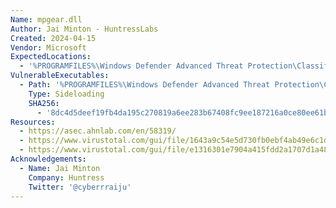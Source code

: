```yaml
---
Name: mpgear.dll
Author: Jai Minton - HuntressLabs
Created: 2024-04-15
Vendor: Microsoft
ExpectedLocations:
  - '%PROGRAMFILES%\Windows Defender Advanced Threat Protection\Classification'
VulnerableExecutables:
  - Path: '%PROGRAMFILES%\Windows Defender Advanced Threat Protection\Classification\SenseCE.exe'
    Type: Sideloading
    SHA256:
      - '8dc4d5deef19fb4da195c270819a6ee283b67408fc9ee187216a0ce80ee61bab'
Resources:
  - https://asec.ahnlab.com/en/58319/
  - https://www.virustotal.com/gui/file/1643a9c54e5d730fb0ebf4ab49e6c1d3a09dcd2c3a0282674330346d90990ab0
  - https://www.virustotal.com/gui/file/e1316301e7904a415fdd2a1707d1a48220cce055aab17b36a48e67bf0369edba
Acknowledgements:
  - Name: Jai Minton
    Company: Huntress
    Twitter: '@cyberrraiju'
---
```


